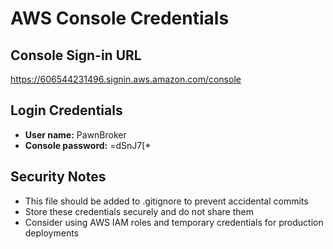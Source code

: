 # AWS Console Credentials

## Console Sign-in URL
https://606544231496.signin.aws.amazon.com/console

## Login Credentials
- **User name:** PawnBroker
- **Console password:** =dSnJ7[*

## Security Notes
- This file should be added to .gitignore to prevent accidental commits
- Store these credentials securely and do not share them
- Consider using AWS IAM roles and temporary credentials for production deployments
